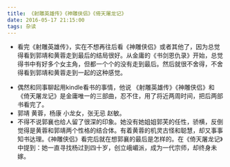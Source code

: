 ```yaml
---
title: 《射雕英雄传》《神雕侠侣》《倚天屠龙记》
date: 2016-05-17 21:15:00
tags: 杂读
---
```

- 看完《射雕英雄传》，实在不想再往后看《神雕侠侣》或者其他了，因为总觉得看到郭靖和黄蓉走到最后的结局很好。从金庸的《书剑恩仇录》开始，总觉得书中有好多个女主角，但都一个个的没有走到最后。然后就很不舍得，不舍得看到郭靖和黄蓉走到一起的这种感觉。

<!-- more -->

- 偶然和同事聊起用kindle看书的事情，他说 《射雕英雄传》《神雕侠侣》和《倚天屠龙记》是金庸唯一的三部曲，忍不住，用了将近两周时间，把后两部书看完了。
- 郭靖 黄蓉，杨康 小龙女，张无忌 赵敏。
- 不得不说郭襄也给人留了很深的印象。她没有她姐姐郭芙的任性，骄横，反倒觉得是黄蓉和郭靖两个性格的结合体。有着黄蓉的机灵古怪和聪慧，却又事事知书达理。《神雕侠侣》看完后就在想郭襄的最后是怎样的。在《倚天屠龙记》中提到：她一直寻找杨过到四十岁，创立峨嵋派，成为一代宗师，却终身未嫁。
